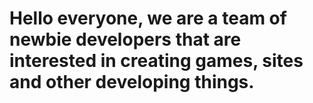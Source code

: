 # Hello everyone, we are a team of newbie developers that are interested in creating games, sites and other developing things. 

